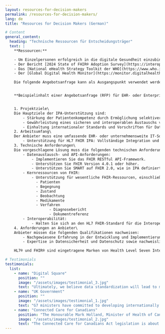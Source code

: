 ```yaml
---
layout: resources-for-decision-makers
permalink: /resources-for-decision-makers/
lang: de
title: "Resources for Decision Makers (German)"

# Content
general_content:
  heading: "Technische Ressourcen für Entscheidungsträger"
  text: |
    **Ressourcen:**

    - Um Einzelpersonen erfolgreich in die digitale Gesundheit einzubinden, sind Anstrengungen in Bereichen wie Governance, digitale Kompetenz der Verbraucher, individuelle Registrierung, Integration von Gesundheitsakten sowie der durch IPA ermöglichte technische Patientenzugang erforderlich. Der Global Digital Health Partnership [International Insights on Individual Engagement](https://gdhp.health/international-insights-on-individual-engagement/){: target="_blank"} enthalten eine Umfrage zu den Bemühungen auf der ganzen Welt.
    - Der Bericht [2024 State of FHIR® Adoption Survey](https://interop.esante.gouv.fr/ig/doctrine/0.1.0-ballot/2024%20StateofFHIRSurveyResults_final.pdf){: target="_blank"} fasst die Verwendung des HL7® FHIR®-Standards in 29 Ländern zusammen und analysiert sie.
    - Das [National eHealth Strategy Toolkit der WHO](https://www.who.int/publications/i/item/national-ehealth-strategy-toolkit){: target="blank"} kann Gerichtsbarkeiten dabei helfen, eine eHealth-Strategie zu entwickeln und umzusetzen, einschließlich der Ermöglichung eines besseren digitalen Patientenzugangs.
    - Der [Global Digital Health Monitor](https://monitor.digitalhealthmonitor.org/map){: target="blank"} bietet potenziell nützliche Indikatoren für die nationale digitale Gesundheitsreife.

    Die folgende Angebotsanfrage kann als Ausgangspunkt verwendet werden, um sicherzustellen, dass die Enterprise-Health-IT-Software im Rahmen des Ausschreibungsverfahrens IPA von HL7 FHIR unterstützt.


    **Beispielinhalt einer Angebotsanfrage (RFP) für EHR- oder Enterprise-Health-IT-Software mit Unterstützung für HL7 FHIR International Patient Access (IPA)**


    1. Projektziele\
    Die Hauptziele der IPA-Unterstützung sind:
        - Stärkung der Patientenkompetenz durch Ermöglichung selektiver, patientengesteuerter Zustimmung zur Weitergabe von Gesundheitsdaten.
        - Gewährleistung eines sicheren und interoperablen Austauschs von Gesundheitsdaten zwischen verschiedenen Gesundheitssystemen und -anbietern.
        - Einhaltung internationaler Standards und Vorschriften für Datenschutz und Privatsphäre.
    2. Arbeitsumfang\
    Der Anbieter muss eine umfassende EHR- oder unternehmensweite IT-Softwarelösung für das Gesundheitswesen bereitstellen, die Folgendes umfasst:
        - Unterstützung für HL7 FHIR IPA: Vollständige Integration und Einhaltung der Projektstandards für den internationalen Patientenzugriff von HL7 FHIR, die einen nahtlosen und sicheren Datenaustausch mit patientengesteuerter Zustimmung ermöglichen.
    3. Technische Anforderungen\
    Die vorgeschlagene Lösung muss die folgenden technischen Anforderungen erfüllen, wie sie im HL7 FHIR IPA-Implementierungshandbuch definiert sind:
        - Datenaustausch- und API-Anforderungen:
            - Implementieren Sie das FHIR RESTful API-Framework.
            - Unterstützen Sie FHIR Version 4.0.1 oder höher.
            - Unterstützen Sie SMART auf FHIR 2.0, wie in IPA definiert.
        - Kernressourcen von FHIR:
            - Unterstützung für wesentliche FHIR-Ressourcen, einschließlich, aber nicht beschränkt auf:
              - Patienten
              - Begegnung
              - Zustand
              - Beobachtung
              - Medikamente
              - Verfahren
                    - Diagnosebericht
                    - Dokumentreferenz
        - Interoperabilität:
            - Halten Sie sich an den HL7 FHIR-Standard für die Interoperabilität zwischen verschiedenen Gesundheitssystemen und Anwendungen.
    4. Anforderungen an Anbieter\
    Anbieter müssen die folgenden Qualifikationen nachweisen:
        - Nachgewiesene Erfahrung in der Entwicklung und Implementierung von IT-Lösungen im Gesundheitswesen gemäß HL7 FHIR-Standards.
        - Expertise in Datensicherheit und Datenschutz sowie nachweisliche Einhaltung und Teilnahme an internationalen Standards.

    HL7® und FHIR® sind eingetragene Marken von Health Level Seven International und ihre Verwendung dieser Marken stellt keine Billigung durch HL7 dar.

# Testimonials
testimonials:
  list:
    - name: "Digital Square"
      position: ""
      image: "/assets/images/testimonial_3.jpg"
      text: "Ultimately, we believe data standardization will lead to more equitable health care systems and better health outcomes for all."
    - name: "UK Government"
      position: ""
      image: "/assets/images/testimonial_1.jpg"
      text: "G7 ministers have committed to developing internationally shared principles for enabling patient access to health data and promoting the use of open standards for health data for public health."
    - name: "Connected Care for Canadians"
      position: "The Honourable Mark Holland, Minister of Health of Canada"
      image: "/assets/images/testimonial_2.jpg"
      text: "The Connected Care for Canadians Act legislation is about enabling Canadians to access their own health data and to use that information to make better decisions about their health care, no matter where they are receiving it. It will also allow health care professionals to deliver higher quality and coordinated care and make more informed patient decisions."
---
```

